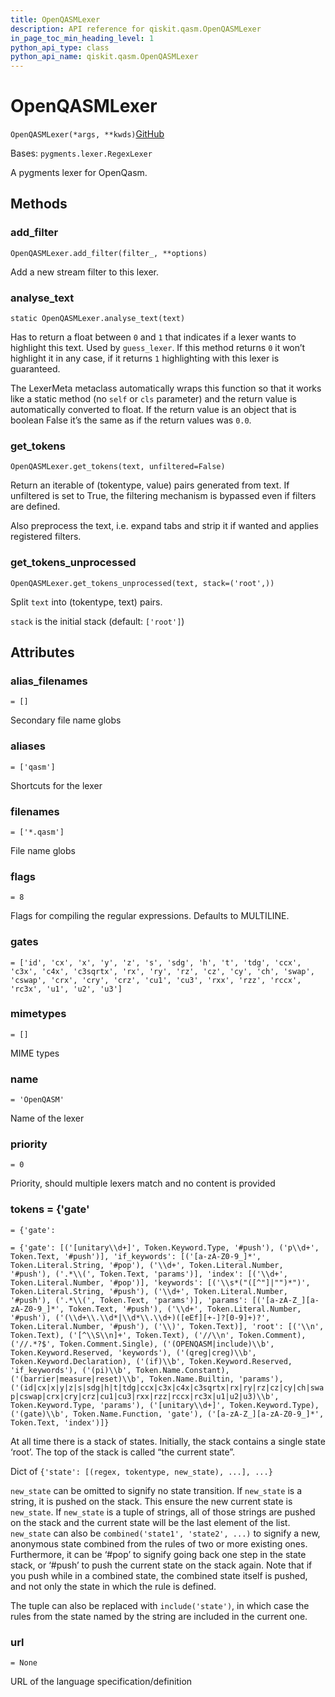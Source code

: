 ```yaml
---
title: OpenQASMLexer
description: API reference for qiskit.qasm.OpenQASMLexer
in_page_toc_min_heading_level: 1
python_api_type: class
python_api_name: qiskit.qasm.OpenQASMLexer
---
```


# OpenQASMLexer

<span id="qiskit.qasm.OpenQASMLexer" />

`OpenQASMLexer(*args, **kwds)`[GitHub](https://github.com/qiskit/qiskit/tree/stable/0.39/qiskit/qasm/pygments/lexer.py "view source code")

Bases: `pygments.lexer.RegexLexer`

A pygments lexer for OpenQasm.

## Methods

### add\_filter

<span id="qiskit.qasm.OpenQASMLexer.add_filter" />

`OpenQASMLexer.add_filter(filter_, **options)`

Add a new stream filter to this lexer.

### analyse\_text

<span id="qiskit.qasm.OpenQASMLexer.analyse_text" />

`static OpenQASMLexer.analyse_text(text)`

Has to return a float between `0` and `1` that indicates if a lexer wants to highlight this text. Used by `guess_lexer`. If this method returns `0` it won’t highlight it in any case, if it returns `1` highlighting with this lexer is guaranteed.

The LexerMeta metaclass automatically wraps this function so that it works like a static method (no `self` or `cls` parameter) and the return value is automatically converted to float. If the return value is an object that is boolean False it’s the same as if the return values was `0.0`.

### get\_tokens

<span id="qiskit.qasm.OpenQASMLexer.get_tokens" />

`OpenQASMLexer.get_tokens(text, unfiltered=False)`

Return an iterable of (tokentype, value) pairs generated from text. If unfiltered is set to True, the filtering mechanism is bypassed even if filters are defined.

Also preprocess the text, i.e. expand tabs and strip it if wanted and applies registered filters.

### get\_tokens\_unprocessed

<span id="qiskit.qasm.OpenQASMLexer.get_tokens_unprocessed" />

`OpenQASMLexer.get_tokens_unprocessed(text, stack=('root',))`

Split `text` into (tokentype, text) pairs.

`stack` is the initial stack (default: `['root']`)

## Attributes

<span id="qiskit.qasm.OpenQASMLexer.alias_filenames" />

### alias\_filenames

`= []`

Secondary file name globs

<span id="qiskit.qasm.OpenQASMLexer.aliases" />

### aliases

`= ['qasm']`

Shortcuts for the lexer

<span id="qiskit.qasm.OpenQASMLexer.filenames" />

### filenames

`= ['*.qasm']`

File name globs

<span id="qiskit.qasm.OpenQASMLexer.flags" />

### flags

`= 8`

Flags for compiling the regular expressions. Defaults to MULTILINE.

<span id="qiskit.qasm.OpenQASMLexer.gates" />

### gates

`= ['id', 'cx', 'x', 'y', 'z', 's', 'sdg', 'h', 't', 'tdg', 'ccx', 'c3x', 'c4x', 'c3sqrtx', 'rx', 'ry', 'rz', 'cz', 'cy', 'ch', 'swap', 'cswap', 'crx', 'cry', 'crz', 'cu1', 'cu3', 'rxx', 'rzz', 'rccx', 'rc3x', 'u1', 'u2', 'u3']`

<span id="qiskit.qasm.OpenQASMLexer.mimetypes" />

### mimetypes

`= []`

MIME types

<span id="qiskit.qasm.OpenQASMLexer.name" />

### name

`= 'OpenQASM'`

Name of the lexer

<span id="qiskit.qasm.OpenQASMLexer.priority" />

### priority

`= 0`

Priority, should multiple lexers match and no content is provided

<span id="qiskit.qasm.OpenQASMLexer.tokens" />

### tokens = \{'gate'

`= {'gate':`

`= {'gate': [('[unitary\\d+]', Token.Keyword.Type, '#push'), ('p\\d+', Token.Text, '#push')], 'if_keywords': [('[a-zA-Z0-9_]*', Token.Literal.String, '#pop'), ('\\d+', Token.Literal.Number, '#push'), ('.*\\(', Token.Text, 'params')], 'index': [('\\d+', Token.Literal.Number, '#pop')], 'keywords': [('\\s*("([^"]|"")*")', Token.Literal.String, '#push'), ('\\d+', Token.Literal.Number, '#push'), ('.*\\(', Token.Text, 'params')], 'params': [('[a-zA-Z_][a-zA-Z0-9_]*', Token.Text, '#push'), ('\\d+', Token.Literal.Number, '#push'), ('(\\d+\\.\\d*|\\d*\\.\\d+)([eEf][+-]?[0-9]+)?', Token.Literal.Number, '#push'), ('\\)', Token.Text)], 'root': [('\\n', Token.Text), ('[^\\S\\n]+', Token.Text), ('//\\n', Token.Comment), ('//.*?$', Token.Comment.Single), ('(OPENQASM|include)\\b', Token.Keyword.Reserved, 'keywords'), ('(qreg|creg)\\b', Token.Keyword.Declaration), ('(if)\\b', Token.Keyword.Reserved, 'if_keywords'), ('(pi)\\b', Token.Name.Constant), ('(barrier|measure|reset)\\b', Token.Name.Builtin, 'params'), ('(id|cx|x|y|z|s|sdg|h|t|tdg|ccx|c3x|c4x|c3sqrtx|rx|ry|rz|cz|cy|ch|swap|cswap|crx|cry|crz|cu1|cu3|rxx|rzz|rccx|rc3x|u1|u2|u3)\\b', Token.Keyword.Type, 'params'), ('[unitary\\d+]', Token.Keyword.Type), ('(gate)\\b', Token.Name.Function, 'gate'), ('[a-zA-Z_][a-zA-Z0-9_]*', Token.Text, 'index')]}`

At all time there is a stack of states. Initially, the stack contains a single state ‘root’. The top of the stack is called “the current state”.

Dict of `{'state': [(regex, tokentype, new_state), ...], ...}`

`new_state` can be omitted to signify no state transition. If `new_state` is a string, it is pushed on the stack. This ensure the new current state is `new_state`. If `new_state` is a tuple of strings, all of those strings are pushed on the stack and the current state will be the last element of the list. `new_state` can also be `combined('state1', 'state2', ...)` to signify a new, anonymous state combined from the rules of two or more existing ones. Furthermore, it can be ‘#pop’ to signify going back one step in the state stack, or ‘#push’ to push the current state on the stack again. Note that if you push while in a combined state, the combined state itself is pushed, and not only the state in which the rule is defined.

The tuple can also be replaced with `include('state')`, in which case the rules from the state named by the string are included in the current one.

<span id="qiskit.qasm.OpenQASMLexer.url" />

### url

`= None`

URL of the language specification/definition

